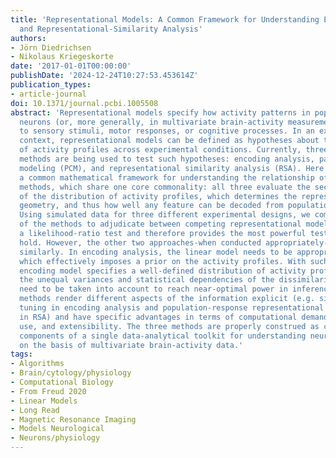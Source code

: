 ```yaml
---
title: 'Representational Models: A Common Framework for Understanding Encoding, Pattern-Component,
  and Representational-Similarity Analysis'
authors:
- Jörn Diedrichsen
- Nikolaus Kriegeskorte
date: '2017-01-01T00:00:00'
publishDate: '2024-12-24T10:27:53.453614Z'
publication_types:
- article-journal
doi: 10.1371/journal.pcbi.1005508
abstract: 'Representational models specify how activity patterns in populations of
  neurons (or, more generally, in multivariate brain-activity measurements) relate
  to sensory stimuli, motor responses, or cognitive processes. In an experimental
  context, representational models can be defined as hypotheses about the distribution
  of activity profiles across experimental conditions. Currently, three different
  methods are being used to test such hypotheses: encoding analysis, pattern component
  modeling (PCM), and representational similarity analysis (RSA). Here we develop
  a common mathematical framework for understanding the relationship of these three
  methods, which share one core commonality: all three evaluate the second moment
  of the distribution of activity profiles, which determines the representational
  geometry, and thus how well any feature can be decoded from population activity.
  Using simulated data for three different experimental designs, we compare the power
  of the methods to adjudicate between competing representational models. PCM implements
  a likelihood-ratio test and therefore provides the most powerful test if its assumptions
  hold. However, the other two approaches-when conducted appropriately-can perform
  similarly. In encoding analysis, the linear model needs to be appropriately regularized,
  which effectively imposes a prior on the activity profiles. With such a prior, an
  encoding model specifies a well-defined distribution of activity profiles. In RSA,
  the unequal variances and statistical dependencies of the dissimilarity estimates
  need to be taken into account to reach near-optimal power in inference. The three
  methods render different aspects of the information explicit (e.g. single-response
  tuning in encoding analysis and population-response representational dissimilarity
  in RSA) and have specific advantages in terms of computational demands, ease of
  use, and extensibility. The three methods are properly construed as complementary
  components of a single data-analytical toolkit for understanding neural representations
  on the basis of multivariate brain-activity data.'
tags:
- Algorithms
- Brain/cytology/physiology
- Computational Biology
- From Freud 2020
- Linear Models
- Long Read
- Magnetic Resonance Imaging
- Models Neurological
- Neurons/physiology
---
```

